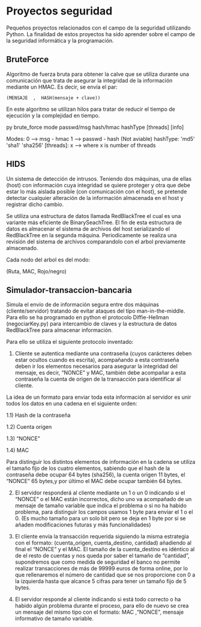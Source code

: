 # Proyectos seguridad

Pequeños proyectos relacionados con el campo de la seguridad utilizando Python.
La finalidad de estos proyectos ha sido aprender sobre el campo de la seguridad informática
y la programación. 

## BruteForce

Algoritmo de fuerza bruta para obtener la calve que se utiliza durante una comunicación que trata de 
asegurar la integridad de la información mediante un HMAC. Es decir, se envía el par:

    (MENSAJE  ,  HASH(mensaje + clave))

En este algoritmo se utilizan hilos para tratar de reducir el tiempo de ejecución y la complejidad en tiempo.

py brute_force mode passwd/msg hash/hmac hashType [threads] [info]

Modes:
    0 --> msg - hmac
    1 --> passwd - hash  (Not aviable)
hashType:
    'md5'
    'sha1'
    'sha256'
[threads]:
    x --> where x is number of threads
   
   
## HIDS

Un sistema de detección de intrusos. Teniendo dos máquinas, una de ellas (host) con información cuya integridad se
quiere proteger y otra que debe estar lo más aislada posible (con comunicación con el host), se pretende detectar cualquier
alteración de la información almacenada en el host y registrar dicho cambio.

Se utiliza una estructura de datos llamada RedBlackTree el cual es una variante más eficiente de BinarySeachTree. El fin de
esta estructura de datos es almacenar el sistema de archivos del host serializando el RedBlackTree en la segunda máquina.
Periodicamente se realiza una revisión del sistema de archivos comparandolo con el arbol previamente almacenado.

Cada nodo del arbol es del modo:

(Ruta, MAC, Rojo/negro)

## Simulador-transaccion-bancaria

Simula el envío de de información segura entre dos máquinas (cliente/servidor) tratando de evitar ataques del tipo man-in-the-middle.
Para ello se ha programado en python el protocolo Diffie-Hellman (negociarKey.py) para intercambio de claves y la estructura de datos RedBlackTree para
almacenar información.

Para ello se utiliza el siguiente protocolo inventado:

1) Cliente se autentica mediante una contraseña (cuyos carácteres deben estar ocultos
cuando es escrita), acompañando a esta contraseña deben ir los elementos
necesarios para asegurar la integridad del mensaje, es decir, “NONCE” y MAC,
también debe acompañar a esta contraseña la cuenta de origen de la transacción
para identificar al cliente.

La idea de un formato para enviar toda esta información al servidor es unir
todos los datos en una cadena en el siguiente orden:
  
 1.1) Hash de la contraseña
 
 1.2) Cuenta origen
 
 1.3) “NONCE”
 
 1.4) MAC
  
Para distinguir los distintos elementos de información en la cadena se utiliza el
tamaño fijo de los cuatro elementos, sabiendo que el hash de la contraseña debe ocupar 64
bytes (sha256), la cuenta origen 11 bytes, el “NONCE” 65 bytes,y por último el MAC debe
ocupar también 64 bytes.


2) El servidor responderá al cliente mediante un 1 o un 0 indicando si el “NONCE” o el
MAC están incorrectos, dicho uno va acompañado de un mensaje de tamaño
variable que indica el problema o si no ha habido problema, para distinguir los
campos usamos 1 byte para enviar el 1 o el 0. (Es mucho tamaño para un solo bit pero
se deja en 1 byte por si se añaden modificaciones futuras y más funcionalidades)

3) El cliente envía la transacción requerida siguiendo la misma estrategia con el
formato: (cuenta_origen, cuenta_destino, cantidad) añadiendo al
final el “NONCE” y el MAC. El tamaño de la cuenta_destino es idéntico al de el resto
de cuentas y nos queda por saber el tamaño de “cantidad”, supondremos que como
medida de seguridad el banco no permite realizar transacciones de más de 99999
euros de forma online, por lo que rellenaremos el número de cantidad que se nos
proporcione con 0 a la izquierda hasta que alcance 5 cifras para tener un tamaño fijo
de 5 bytes.

4) El servidor responde al cliente indicando si está todo correcto o ha habido algún
problema durante el proceso, para ello de nuevo se crea un mensaje del mismo tipo
con el formato: MAC ,“NONCE”, mensaje informativo de tamaño variable.
